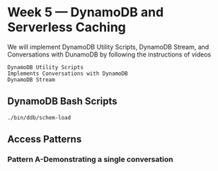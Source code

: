 # Week 5 — DynamoDB and Serverless Caching

We will implement DynamoDB Utility Scripts, DynamoDB Stream, and Conversations with DunamoDB by following the instructions of videos

```
DynamoDB Utility Scripts
Implements Conversations with DynamoDB
DynamoDB Stream
```

## DynamoDB Bash Scripts
``` 
./bin/ddb/schem-load
```

## Access Patterns

### Pattern A-Demonstrating a single conversation

